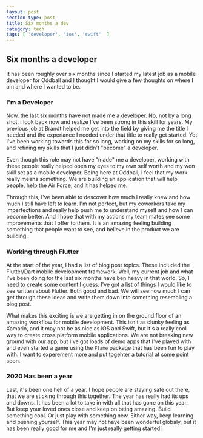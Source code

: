 ```yaml
---
layout: post
section-type: post
title: Six months a dev
category: tech
tags: [ 'developer', 'ios', 'swift'  ]
---
```


## Six months a developer

It has been roughly over six months since I started my latest job as a mobile developer for Oddball and I thought I would give a few thoughts on where I am and where I wanted to be.

### I'm a Developer

Now, the last six months have not made me a developer. No, not by a long shot. I look back now and realize I've been strong in this skill for years. My previous job at Brandt helped me get into the field by giving me the title I needed and the experiance I needed under that title to really get started. Yet I've been working towards this for so long, working on my skills for so long, and refining my skills that I just didn't "become" a developer.

Even though this role may not have "made" me a developer, working with these people really helped open my eyes to my own self worth and my won skill set as a mobile developer. Being here at Oddball, I feel that my work really means something. We are building an application that will help people, help the Air Force, and it has helped me.

Through this, I've been able to descover how much I really knew and how much I still have left to learn. I'm not perfect, but my coworkers take my imperfections and really help push me to understand myself and how I can become better. And I hope that with my actions my team mates see some improvements that I offer to them. It is an amazing feeling building something that people want to see, and believe in the product we are building.

### Working through Flutter

At the start of the year, I had a list of blog post topics. These included the Flutter/Dart mobile development framework. Well, my current job and what I've been doing for the last six months have ben heavy in that world. So, I need to create some content I guess. I've got a list of things I would like to see written about Flutter. Both good and bad. We will see how much I can get through these ideas and write them down into something resembling a blog post.

What makes this exciting is we are getting in on the ground floor of an amazing workflow for mobile development. This isn't as clunky feeling as Xamarin, and it may not be as nice as iOS and Swift, but it's a really cool way to create cross platform mobile applications. We are not breaking new ground with our app, but I've got loads of demo apps that I've played with and even started a game using the `Flame` package that has been fun to play with. I want to experement more and put togehter a tutorial at some point soon.

### 2020 Has been a year

Last, it's been one hell of a year. I hope people are staying safe out there, that we are sticking through this together. The year has really had its ups and downs. It has been a lot to take in with all that has gone on this year. But keep your loved ones close and keep on being amazing. Build something cool. Or just play with something new. Either way, keep learning and pushing yourself. This year may not have been wonderful globaly, but it has been really good for me and I'm just really getting started!
